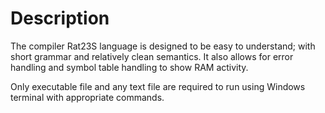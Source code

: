 # Description

The compiler Rat23S language is designed to be easy to understand; with short grammar and relatively clean semantics. It also allows for error handling and symbol table handling to show RAM activity.

Only executable file and any text file are required to run using Windows terminal with appropriate commands.
